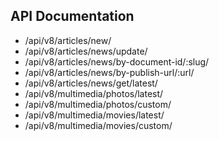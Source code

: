 ## API Documentation

- /api/v8/articles/new/
- /api/v8/articles/news/update/
- /api/v8/articles/news/by-document-id/:slug/
- /api/v8/articles/news/by-publish-url/:url/
- /api/v8/articles/news/get/latest/
- /api/v8/multimedia/photos/latest/
- /api/v8/multimedia/photos/custom/
- /api/v8/multimedia/movies/latest/
- /api/v8/multimedia/movies/custom/

